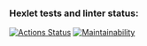 ### Hexlet tests and linter status:
[![Actions Status](https://github.com/shapurid/php-project-lvl2/workflows/hexlet-check/badge.svg)](https://github.com/shapurid/php-project-lvl2/actions)
[![Maintainability](https://api.codeclimate.com/v1/badges/ec4b8fc460cd2f08f6b1/maintainability)](https://codeclimate.com/github/shapurid/php-project-lvl2/maintainability)